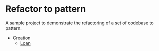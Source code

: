 # Refactor to pattern

A sample project to demonstrate the refactoring of a set of codebase to pattern.

* Creation
  * [Loan](src/main/java/com/aibyte/arch/pattern/creation/loan/README.md) 